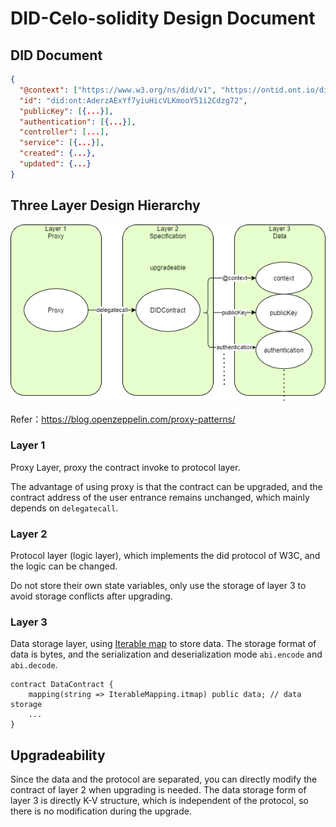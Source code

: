 # DID-Celo-solidity Design Document

## DID Document

```json
{
  "@context": ["https://www.w3.org/ns/did/v1", "https://ontid.ont.io/did/v2"],
  "id": "did:ont:AderzAExYf7yiuHicVLKmooY51i2Cdzg72",
  "publicKey": [{...}],
  "authentication": [{...}],
  "controller": [...],
  "service": [{...}],
  "created": {...},
  "updated": {...}
}
```

## Three Layer Design Hierarchy

![image](../structure.png)

Refer：https://blog.openzeppelin.com/proxy-patterns/

### Layer 1

Proxy Layer, proxy the contract invoke to protocol layer.

The advantage of using proxy is that the contract can be upgraded, and the contract address of the user entrance
remains unchanged, which mainly depends on `delegatecall`.

### Layer 2

Protocol layer (logic layer), which implements the did protocol of W3C, and the logic can be changed.

Do not store their own state variables, only use the storage of layer 3 to avoid storage conflicts after upgrading.

### Layer 3

Data storage layer, using [Iterable map](../../contracts/libs/IterableMapping.sol) to store data.
The storage format of data is bytes, and the serialization and deserialization mode `abi.encode` and `abi.decode`.

```solidity
contract DataContract {
    mapping(string => IterableMapping.itmap) public data; // data storage
    ...
}
```

## Upgradeability

Since the data and the protocol are separated, you can directly modify the contract of layer 2 when upgrading is needed.
The data storage form of layer 3 is directly K-V structure, which is independent of the protocol, so there is no
modification during the upgrade.
